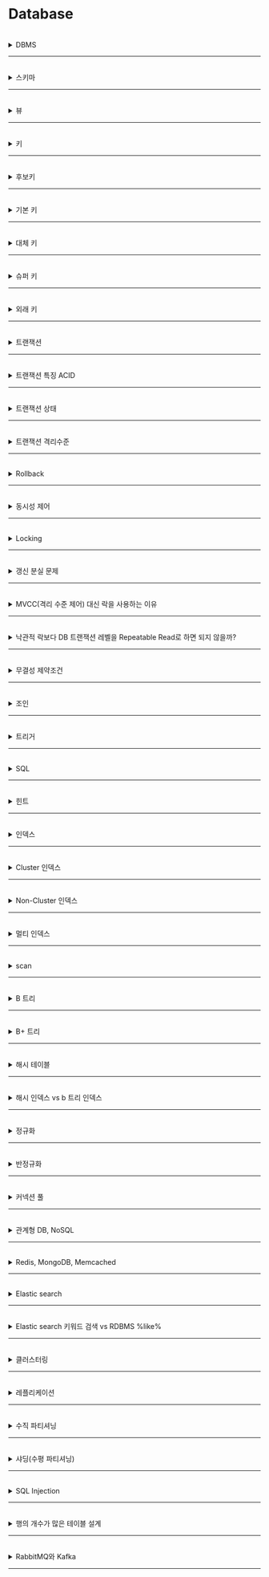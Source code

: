 # Database
<br>

<details>
   <summary> DBMS</summary>
<br />

-----------------------


+ __데이터베이스 관리 시스템__ 으로 여러 사용자가 데이터베이스에 접근하여 사용할 수 있도록 해주는 소프트웨어


</details>

-----------------------
<br>

<details>
   <summary> 스키마</summary>
<br />

-----------------------

+ __데이터베이스의 구조와 제약 조건에 관한 전반적인 명세를 기술한 메타데이터 집합__

</details>

-----------------------

<br>

<details>
   <summary> 뷰</summary>
<br />

-----------------------


+ 하나 이상의 테이블에서 유도된, __매모리에 물리적으로 존재하지 않는 가상 테이블__
+ 특정 사용자로부터 특정 속성을 숨기는 기능으로 뷰를 정의하여 그 뷰를 테이블처럼 사용
+ __인덱스를 가실 수 없고, 뷰의 정의를 변경할 수 없음__
+ 기본 키 포함하고 정의할 경우, 삽입, 삭제, 갱신 가능

</details>

-----------------------

<br>

<details>
   <summary> 키 </summary>
<br />

-----------------------
+ 검색, 정렬 시 튜플을 구분하는 기준이 되는 속성
+ 유일성 : 키로 튜플을 유일하게 식별할 수 있음
+ 최소성 : 튜플을 구분하는데 꼭 필요한 속성들로만 구성

</details>

-----------------------

<br>

<details>
   <summary> 후보키 </summary>
<br />

-----------------------


+ 테이블을 구성하는 속성 중에서 튜플을 유일하게 식별할 수 있는 속성들의 부분 집합
    - 기본 키로 사용할 수 있는 속성들
+ 모든 테이블은 하나 이상의 후보 키를 가짐(기본키)
+ 유일성과 최소성 만족

</details>

-----------------------

<br>

<details>
   <summary> 기본 키 </summary>
<br />

-----------------------


+ 후보 키 중에서 선택한 Primary Key
+ 특정 튜플을 유일하게 식별 가능
+ 중복 값과 NULL 불가
+ 유일성과 최소성 만족

</details>

-----------------------

<br>


<details>
   <summary> 대체 키 </summary>
<br />

-----------------------


+ 후보 키가 두개 이상일 때, 기본 키를 제외한 나머지 후보 키

</details>

-----------------------

<br>

<details>
   <summary> 슈퍼 키 </summary>
<br />

-----------------------


+ 고유하게 식별하는 모든 후보키의 조합하는 키
+ 유일성은 만족하지만, 최소성은 만족하지 않음

</details>

-----------------------

<br>

<details>
   <summary> 외래 키 </summary>
<br />

-----------------------


+ __다른 릴레이션(테이블)의 속성, 참조 관계를 표현하는데 사용하는 키__
+ 테이블의 열 중 다른 테이블의 기본키를 참조하는 열
+ 테이블 간의 연결, 중복 방지, 무결성 유지

</details>

-----------------------

<br>

<details>
   <summary> 트랜잭션 </summary>
<br />

-----------------------

+ __데이터베이스의 상태를 변화시키는 하나의 논리적인 작업 단위__
+ 논리적인 작업의 쿼리 캐수와 관계 없이 논리적인 작업 셋 자체가 100% 적용되거나 아무것도 적용되지 않아야 함을 보장

</details>

-----------------------

<br>
<details>
   <summary> 트랜잭션 특징 ACID </summary>
<br />

-----------------------

+ Atomicity(원자성)
    - 트랜잭션을 구성하는 연산 전체가 모두 정상적으로 실행되거나 모두 취소되어야 한다.
+ Consistency(일관성)
    - 트랜잭션이 실행을 성공적으로 완료하면 언제나 일관성 있는 데이터베이스 상태로 유지한다.
+ Isolation(고립성)
    - 두 개 이상의 트랜잭션이 동시에 발생할 때, 서로의 연산에 영향을 주면 안된다.
+ Durability(영구성)
    - 커밋된 트랜잭션의 내용은 영구히 반영된다.

</details>

-----------------------

<br>

<details>
   <summary> 트랜잭션 상태 </summary>
<br />

-----------------------

+ 활동(Active)
    - 트랜잭션이 실행 중인 상태
+ 장애(Fail)
    - 트랜잭션이 실행에 오류가 발생하여 중단한 상태
+ 철회(Aborted)
    - 트랜잭션이 비정상적으로 종료되어 Rollback 수행하는 상태
+ 부분 완료(Partially Commit)
    - 트랜잭션이 마지막 연산까지 실행했지만, Commit 연산이 실행되기 직전 상태
+ 완료(Commmitted)
    - 트랜잭션이 성공적으로 종료되어 commit 연산을 실행한 후의 상태

</details>

-----------------------

<br>

<details>
   <summary> 트랜잭션 격리수준 </summary>
<br />

-----------------------

+ __Read Uncommitted__
    - 다른 트랜잭션에서 커밋되지 않은 내용에 접근 가능 __(Dirty Read)__
    - 락 발생 X
+ __Read Committed__
    - 커밋된 내용만 접근 가능
    - 한 트랜잭션 내에서 검색 결과가 비일관적인 현상 발생 __(Nonrepeatable read)__
    - 락 발생 X
+ __Repeatable Read__
    - 커밋이 완료된 데이터만 읽을 수 있으며, 트랜잭션 범위 내에서 조회한 내용이 항상 동일함을 보장
    - __일정범위의 레코드를 두번 이상 읽을 때, 첫 번재 쿼리에서 없던 유령 레코드가 두번째 쿼리에서 나타나는 현상을 Phantom read__
    - 락 발생
+ __Serializable__
    - 한 트랜잭션에서 사용하는 데이터는 다른 트랜잭션이 접근 불가능
    - 락 발생

</details>

-----------------------

<br>


<details>
   <summary> Rollback</summary>
<br />

-----------------------

+ 트랜잭션의 실행을 취소하였음을 알리는 연산
+ 트랜잭션이 수행한 결과를 원래의 상태로 원상 복귀시키는 연산

</details>

-----------------------

<br>

<details>
   <summary> 동시성 제어 </summary>
<br />

-----------------------

동시성 제어는 동시에 여러개의 트랜잭션이 수행될 때, 트랜잭션들이 DB의 일관성을 파괴하지 않도록 트랜잭션 간의 상호작용을 제어하는 것을 의미한다.  

</details>

-----------------------

<br>


<details>
   <summary> Locking </summary>
<br />

-----------------------

+ 트랜잭션이 데이터에 접근하기 전에 Lock을 요청해서 Lock이 허락되면 해당 데이터에 접근할 수 있도록 하는 기법
+ 종류
    - 비관적 락(Pessimistic lock)
        - 공유락(Shared Lock) : 사용중인 데이터를 다른 트랜잭션이 읽기 허용, 쓰기 비허용
        - 베타락(Exclusive Lock) : 사용중인 데이터를 다른 트랜잭션이 읽기, 쓰기 비허용
        - __데이터 수정 즉시 트랜잭션 충돌을 감지할 수 있다.__
        - 롤백을 개발자가 일일이 하는 것이 힘든 경우, 충돌이 일어났을 때 롤백 비용이 많이 드는 경우, 주문 시에 쿠폰 사용, 알림 제공, 주문서 작성 등의 여러 기능이 한 트랜잭션에 묶여 있는 경우에 적합하다.
    - 낙관적 락(Optimistic lock)
        - 데이터 갱신 시 충돌이 발생하지 않을 것으로 가정하여 락을 걸지 않는 방식 -> __락이 아닌 버전 관리 기능을 통해서 트랜잭션 격리성 관리__
        - Version 컬럼을 별도로 추가해서 충돌 방지 -> Version 정보를 사용하면 최초 커밋만 인정된다.
            - 벌크 연산은 버전을 무시하기 때문에 벌크 연산에서는 버전을 증가시키려면 버전 필드를 강제로 증가시켜야 한다.
        - DB 가 제공하는 락 기능을 사용하지 않고 __JPA 가 제공하는 버전 관리 기능을 사용__ -> 애플리케이션에서 제공하는 락
        - __커밋 전까지는 충돌을 알 수 없다.__
        - __충돌이 나면 롤백 처리는 개발자의 몫이다.__
    - 둘의 사용을 판단하는 기준을 읽기와 수정 비율이 어디에 가까운지 보고 판단해야 한다. 수정의 비율이 높다면 Pessimistic을 사용하고 읽기의 비중이 높다면 Optimistic을 사용한다.


</details>

-----------------------

<br>


<details>
   <summary> 갱신 분실 문제 </summary>
<br />

-----------------------


A와 B가 동시에 제목이 같은 공지사항을 동시에 수정한다고 했을 때 A가 먼저 수정을 완료하고 B가 이후에 완료버튼을 눌렀다면 B의 수정사항만 남게되는데 이것을 갱신 분실 문제라고 한다.  
갱신 분실 문제는 데이터베이스 트랜잭션의 범위를 넘어서는 문제로 트랜잭션으로만 해결할 수는 없고 3가지 선택 방법이 있다.
+ 마지막 커밋만 인정하기
    - 위에서는 B의 커밋만 인정한다.
    - 기본값
+ 최초 커밋만 인정하기
    - 위에서는 A의 수정을 인정하고 B의 수정이 완료될 때 오류가 발생한다.
+ 충돌하는 갱신 내용 병합하기
    - 사용자 A와 사용자 B의 수정사항을 병합한다.

</details>

-----------------------

<br>


<details>
   <summary> MVCC(격리 수준 제어) 대신 락을 사용하는 이유 </summary>
<br />

-----------------------



__낙관적 락이나 비관적 락은 다른 트랜잭션이 수정하는 것 자체를 막아버린다.__  
반면에 MVCC는 다른 트랜잭션이 수정하는 것 자체는 막지 못하고, 트랜잭션 격리 레벨에 따라 __일관된 읽기__ 를 제공한다.  
따라서 두 개의 트랜잭션이 동시에 수정할 때 처음의 수정사항만 반영하도록 하여 __갱신 분실 문제를 예방__ 하기 위해서는 락을 사용한다.  
MVCC가 일관된 읽기를 사용할 수 있는 이유는 변경되기 이전의 내용을 보관하고 있는 __언두 로그__ 에서 데이터를 가져오기 때문이다.

</details>

-----------------------

<br>

<details>
   <summary> 낙관적 락보다 DB 트랜잭션 레벨을 Repeatable Read로 하면 되지 않을까? </summary>
<br />

-----------------------


__Repeatable read는 선행 트랜잭션이 종료시까지 다른 트랜잭션이 update, delete하지 못하도록 완전히 락을 걸어버린다.__  
반면에 낙관적인 락은 애플리케이션 단에서 락을 걸지 않아 트랜잭션 자체를 blocking하지 않으면서도 다른 트랜잭션이 수정하는 것을 막아준다.  
락을 거는 것 자체가 성능에 영향을 줄 수 있기 때문에 읽기 작업의 비율이 높은 경우 격리 레벨을 조정하는 것보다 낙관적인 락을 사용하는게 더 좋다.

</details>

-----------------------

<br>

<details>
   <summary>  무결성 제약조건 </summary>
<br />

-----------------------

+ 데이터베이스의 정확성, 일관성을 보장하기 위해 저장, 삭제, 수정 등을 제약하기 위한 조건
+ 개체 무결성 : 기본 키는 null, 중복값 불가능
+ 참조 무결성 : 외래 키는 null이거나 참조 테이블의 기본 키 값과 동일해야 함


</details>

-----------------------

<br>

<details>
   <summary> 조인 </summary>
<br />

-----------------------

+ __두 개 이상의 테이블이나 데이터베이스를 연결하여 데이터를 검색하는 방법__
+ 적어도 하나의 컬럼을 서로 공유하고 있어야 한다.

### 종류
+ INNER JOIN
    - 기준 테이블과 join한 테이블의 __중복된 값__ 을 보여준다.
    - __교집합__ 과 같아고 보면 된다.
+ LEFT OUTER JOIN
    - 기준 테이블의 값 + join 테이블과 기준테이블의 중복된 값
    - 기준 테이블은 다 보여주고, join 테이블은 기준 테이블과 중복되는 값만 붙여준다고 생각하면 된다.
    - 기준 테이블과 중복되는 값이 없다면 join 테이블의 내용은 NULL로 표기된다.
+ RIGHT OUTER JOIN
    - LEFT OUTER JOIN의 반대이다.
+ FULL OUTER JOIN
    - 기준, Join 테이블의 합집합
    - 전부 다 보여주고 빈값들은 NULL로 채워진다.
+ CROSS JOIN
    - 크로스 곱이라고도 하는데 모든 경우의 수를 전부 표현해주는 방식이다.
    - 각 테이블의 데이터 개수가 N,M 이라면 결과는 N*M의 데이터 개수가 나온다.    
+ SELF JOIN
    - CROSS JOIN의 대상이 자기 자신인 것

</details>

-----------------------

<br>

<details>
   <summary>  트리거 </summary>
<br />

-----------------------

+ __DML이 수행되었을 때, 자동으로 실행되게 정의한 프로시저__
    - 프로시저란 쿼리문을 마치 하나의 메서드 형식으로 만들고 어떠한 동작을 일괄적으로 처리하는 용도

</details>

-----------------------

<br>


<details>
   <summary> SQL </summary>
<br />

-----------------------


+ DML : 데이터 조작
    - Select, Insert, Update, Delete
+ DDL : 데이터(구조, 객체) 정의
    - Create, Drop(테이블 삭제), Truncate(테이블 데이터 삭제, 테이블 초기화), Alter
+ DCL : 권한 제어
    - Grant, Revoke


</details>

-----------------------

<br>


<details>
   <summary> 힌트 </summary>
<br />

-----------------------

+ __옵티마이저가 항상 최적의 실행 경로 실행을 보장하지 않기 때문에 직접 최적의 실행 경로를 작성해주는 것__

</details>

-----------------------

<br>

<details>
   <summary> 인덱스 </summary>
<br />

-----------------------

+ 추가적인 쓰기와 저장 공간사용을 통해 __데이터베이스의 검색 속도 향상시키기 위한 방법__
+ 칼럼의 값(key)와 해당 레코드가 저장된 주소를 키와 값의 쌍으로 인덱스 정의
+ 일반적으로 B+ 트리 자료구조를 사용
+ 장단점
    - 검색 속도 향상
    - 데이터의 추가, 삭제, 수정의 경우 인덱스도 변경하고 정렬해야 하므로 성능 저하
    - 추가적인 저장 공간 필요
+ 알고리즘
    - B 트리 알고리즘 : 컬럼의 값을 변형하지 않고 원래의 값으로 인덱싱, 등호 뿐만 아니라 부등호 연산에도 적용 가능
    - Hash 알고리즘 : 해시값을 이용한 인덱싱


</details>

-----------------------

<br>


<details>
   <summary> Cluster 인덱스 </summary>
<br />

-----------------------

+ 인덱스로 지정한 컬럼을 기준으로 물리적으로 정렬하는 인덱스
+ 한 테이블당 1개 (Primary Key)
+ 위에서 언급한 일반적인 인덱스로 검색속도는 빠르지만, 입력,수정,삭제는 느림

</details>

-----------------------

<br>


<details>
   <summary> Non-Cluster 인덱스 </summary>
<br />

-----------------------

+ 데이터 자체는 정렬되지 않고, 인덱스값을 기준으로 정렬하여 새로 인덱스 페이지를 만드는 인덱스
+ 새로 인덱스 페이지를 만들고 리프 페이지에 실제 데이터가 위치한 주소를 가리킴
+ 한 테이블 당 여러 개 가능
+ 검색 속도는 Cluster에 비해 느리지만, 입력,수정,삭제가 빠름

</details>

-----------------------

<br>

<details>
   <summary> 멀티 인덱스 </summary>
<br />

-----------------------

+ __두개 이상의 필드를 조합하여 생성한 인덱스__
+ 그냥 두개 인덱스로 조회하면 되지 않을까?
    - mysql은 단일 쿼리를 실행할 때 __하나의 테이블 당 하나의 인덱스만 사용__ 할 수 있다. 
    - 둘중 인덱싱데이터 내 행이 적은 것을 먼저 참조하게 된다.

</details>

-----------------------

<br>

<details>
   <summary> scan </summary>
<br />

-----------------------

+ Table Full Scan
    - 테이블에 속한 블록 전체를 읽어서 사용자가 원하는 데이터를 찾는다.
+ Index Range Scan
    - 인덱스 컬럼이 가공되지 않은 상태로 조건절에 있을 때 수행된다.
    - 인덱스에서 일정량을 스캔하면서 얻은 ROWID를 사용해 테이블 레코드를 찾는다.
+ Index Full Scan
    - 인덱스 컬럼이 조건에 없으면 Index Range Scan이 불가능하므로, 옵티마이저는 Table Full Scan을 고려한다.
    - 그런데 대용량 테이블이라 Table Full Scan에 대한 부담이 너무 크면 Index를 활용해야할 필요가 있다.
    - 인덱스의 전체 크기는 테이블의 전체 크기보다 훨씬 적으므로, Index Range Scan을 할 수 없을 때, Table Full Scan보다는 Index Full Scan을 고려한다.


</details>

-----------------------

<br>

<details>
   <summary> B 트리 </summary>
<br />

-----------------------

+ 이진 트리를 확장해서 많은 자식을 갖을 수 있는 __균형 트리__
+ key들이 항상 오름차순으로 정렬되어 구성
+ Branch와 Leaf 노드가 key와 data를 저장

</details>

-----------------------

<br>


<details>
   <summary> B+ 트리 </summary>
<br />

-----------------------
+ B트리를 확장해서 데이터의 빠른 접근을 위한 인덱스 역할만 하는 비단말 노드를 추가한 트리(리프들이 연결되어 있음)
+ __Branch 노드는 key만 저장__
+ key들이 항상 오름차순으로 정렬되어 구성
    - 하나의 노드에 더 많은 key를 담을 수 있게 되므로 트리의 높이가 B 트리에 비해 더 낮아진다.(cache hit를 높임)
+ Leaf 노드는 Key와 Data를 저장하고 Linked List로 연결되어 있음(검색에 유용)
    - 풀 스캔 시 B트리는 모든 노드를 확인해야하지만, B+ 트리의 경우 리프노드에 연결된 연결리스트로 선형 탐색이 가능하다.

</details>

-----------------------

<br>


<details>
   <summary> 해시 테이블 </summary>
<br />

-----------------------

+ 칼럼 값으로 생성된 해시를 기반으로 인덱스 구현
+ O(1)로 매우 빠름
+ 해시 테이블은 __동등 연산에 특화된 자료구조__ 이기 때문에 __select 조건에서 부등호 연산 사용시 성능 저하__
+ __동등 비교에서는 효과적__
+ 해시는 데이터를 고정된 데이터의 크기로 변환시키는 것을 말함.

</details>

-----------------------

<br>


<details>
   <summary> 해시 인덱스 vs b 트리 인덱스 </summary>
<br />

-----------------------

+ 동등 비교에서는 해시 인덱스가 효과적
+ 범위 검색에서는 b 트리 인덱스가 정렬되어 있어서 효과적

</details>

-----------------------

<br>


<details>
   <summary> 정규화 </summary>
<br />

-----------------------

이상현상이 존재하는 테이블(릴레이션)을 분해하여 여러 개의 테이블(릴레이션)으로 생성하는 과정  
__이상현상을 제거하기 위해 테이블을 분리하는 작업__
+ 이상현상
    - 삽입 이상 : 불필요한 데이터를 추가해야만 삽입이 가능한 상황
    - 갱신 이상 : 전체의 데이터 중 일부만 변경하여 데이터가 불일치하는 상황
    - 삭제 이상 : 삭제로 인해 꼭 필요한 데이터까지 삭제되는 상황
+ 1 정규화 : 테이블의 컬럼이 하나의 값을 갖도록 테이블을 분해하는 것(도메인이 __원자값만__ 포함)
+ 2 정규화 : 기본키의 부분집합이 결정자가 안되도록 분리(완전 함수적 종속)
+ 3 정규화 : 이행종속 제거 (a -> b, b -> c 일때, a->c 가 성립되는 것을 분리, 즉, a-> b랑 b->c 테이블로 분리)
+ BCNF : __값을 정하는 결정자가 후보키가 되도록 테이블 분해(모든 결정키가 후보키)__

</details>

-----------------------

<br>


<details>
   <summary> 반정규화 </summary>
<br />

-----------------------

__반정규화는 성능 향상을 위해 중복, 통합하는 기법으로 조인으로 인한 성능 저하가 예상되는 경우 반정규화를 사용한다.__

</details>

-----------------------

<br>


<details>
   <summary> 커넥션 풀 </summary>
<br />

-----------------------

클라이언트 요청에 따라 각 애플리케이션의 스레드에서 데이터베이스에 접근하기 위해서는 커넥션이 필요하다.  
커넥션 풀이란 __미리 일정 수의 Connection을 만들어 풀에 보관해 두는 것__ 을 의미한다.  
+ 사용자의 요청에 따라 Connection을 생성하다 보면 많은 수의 연결이 발생했을 때 서버에 과부하가 걸리게 되므로 방지하기 위함
+ 커넥션 풀을 사용하면 생성, 소멸에 시간 소요가 없어지기 때문에 효율적
+ 한번에 사용할 수 있는 커넥션 수가 제어되어 애플리케이션이 쉽게 죽지 않음


</details>

-----------------------

<br>


<details>
   <summary>  관계형 DB, NoSQL </summary>
<br />

-----------------------


+ 관계형 DB
    - __정해진 스키마에 따라 데이터를 테이블에 저장하는 데이터베이스__
    - __데이터 구조를 보장하고 중복을 피할 수 있다.__
    - SQL을 사용하면 RDBMS에서 데이터를 저장, 수정, 삭제 및 검색 할 수 있다.
    - 데이터는 관계를 통해 여러 테이블에 분산된다.
    - 수직적 확장이 가능하다(단순히 서버의 성능을 향상시키는 것)
    - 사용처
        - __관계를 맺고 있는 데이터가 자주 변경되는 경우__
        - 변경될 여지가 없고, 명확한 스키마가 사용자와 데이터에게 중요한 경우
+ NoSQL
    - __스키마가 없거나 느슨한 스키마로 데이터 간의 관계없이 자유로운 형태로 데이터를 저장하는 데이터베이스__
    - 유연하기 때문에 언제든지 데이터를 조정하고 새로운 필드를 추가할 수 있다.
    - 중복을 계속 업데이트해야하는 단점이 있다.
    - __수평적 확장__ 으로 __트래픽 분산 및 대용량 처리__ 가 가능하다.
    - 레코드를 문서(documents)라고 부른다.
    - Eventual Consistency
        -Consistency를 보장해주지 못하기 때문에 나온 개념으로, Consistency를 완전히 보장하지는 않지만, 결과적으로 언젠가는 Conssistency가 보장됨을 의미
    - 사용처
        - __읽기를 자주 하지만 데이터 변경은 자주 없는경우__
        - 정확한 데이터 구조를 알 수 없거나, 변경/확장될 수 있는 경우
        - 데이터베이스를 수평적으로 확장해야하는 경우(막대한 양의 데이터를 다루는 경우)

</details>

-----------------------

<br>

<details>
   <summary> Redis, MongoDB, Memcached </summary>
<br />

-----------------------

+ redis
    - __싱글 스레드 인메모리 DB로 key-value 형태로 데이터를 저장__ 하며 주로 캐시에 사용
    - __스냅샷, AOF를 통해 백업 가능__
        - 스냅샷 기능을 통해 디스크에 백업하거나, AOF를 통해 명령 쿼리를 저장해두고 서버가 셧다운되면 재실행 방식으로 휘발을 막음
        - AOF :모든 작업을 log 파일에 기록해두고 서버가 재실행되면 순차적으로 연산을 수행하면서 데이터를 복구하는 방식
    - 자료구조 지원
+ MongoDB
    - __JSON과 유사한 문서(document)를 사용하여 스키마 없는 데이터를 저장한다.__
    - 물리 디스크 사용
+ Memcached
    - __멀티스레드__ 를 지원하는 고성능 분산 메모리 캐싱 시스템
    - 데이터 복제를 지원하지 않는다.

Memcached는 데이터베이스로드를 줄이고 웹 애플리케이션의 속도를 높이는데 유용하고, Redis는 확장 가능한 웹 애플리케이션을 구축하고 고급 데이터 구조가 필요할 때 사용할 수 있다.

</details>

-----------------------

<br>


<details>
   <summary> Elastic search </summary>
<br />

-----------------------

+ 자바 기반의 오픈소스 검색 엔진
+ ELK 스택으로 lastic search, Logstach, kibana 로 묶어서 사용함
+ 역색인(inverted index)로 데이터를 저장해서 전문(Full-text)검색 시에 RDBMS보다 성능이 뛰어남
    - 역색인이란 책 뒤에 보면 단어별로 위치가 어딘지 명시해놓은 방식
    - RDBMS는 인덱스가 B+ tree 방식으로 구현되어 있음

</details>

-----------------------

<br>


<details>
   <summary> Elastic search 키워드 검색 vs RDBMS %like% </summary>
<br />

-----------------------

+ RDBMS
    - __LIKE의 경우 와일드카드로 시작하는 경우, 인덱스를 사용하지 않기 때문에 전체 검색이 진행되어 느리다.__
    - LIKE의 경우 고정된 문자로 시작되는 경우, 인덱스가 동작한다.
+ Elastic search 
    - 전체 검색이 아니라 역색인을 기반으로 검색하기 때문에 빠르다.

</details>

-----------------------

<br>


<details>
   <summary> 클러스터링 </summary>
<br />

-----------------------


DB 클러스터링은 __DB스토리지는 공유하고 동일한 DB 서버를 다중화(여러 대)하는 방식__ 이다.  
동기 방식으로 동기화한다.  
+ Active-Active 방식
    - 여러 대의 DB서버가 트래픽을 분산해서 받는다.
    - 여러 대의 서버가 DB 스토리지를 공유하기 때문에 병목이 생길 수 있다.
+ Active-Standby 방식
    - 한쪽은 Standby 상태로 두어 Active 상태의 서버가 죽으면 FailOver되어 전환하는 방식
    - FailOver이 이루어지는 동안 손실이 존재한다.

</details>

-----------------------

<br>


<details>
   <summary> 레플리케이션 </summary>
<br />

-----------------------

DB 레플리케이션은 __DB 서버와 DB 스토리지를 다중화하는 방식__ 이다.  
+ 조회작업은 Slave에서 INSERT, DELETE, UPDATE 작업은 Master에서 수행하면서 트래픽 분산
+ Slave로 데이터를 옮길 때 비동기 방식으로 동작하기 때문에 일관성 있는 데이터를 얻지 못할 수 도 있다.
+ Master 노드가 다운되면 복구 및 대처가 까다롭다.

</details>

-----------------------

<br>


<details>
   <summary> 수직 파티셔닝 </summary>
<br />

-----------------------

+ __큰 Table이나 인덱스를 관리하기 쉬운 단위로 분리하는 방식__
+ 예를 들어, 사람이라는 테이블이 너무 커지게 되면서 사람을 북유럽인, 아시아인, 서유럽인 이렇게 테이블로 분리하는 것이라고 볼 수 있다.
+ 장점
    - Insert 시 분리된 파티션으로 분산시켜 경합을 줄임
    - 읽기/쓰기 향상
    - 파티션 별로 백업 및 복구 가능
    - 데이터 전체 검색 시 필요한 부분만 탐색해서 성능 증가
+ 단점
    - 인덱스와 테이블을 별도로 파티셔닝 할 수 없다. 즉, 테이블과 인덱스를 같이 파티셔닝 해야한다.
    - 테이블 간 조인 비용 증가

</details>

-----------------------

<br>


<details>
   <summary> 샤딩(수평 파티셔닝) </summary>
<br />

-----------------------

+ __같은 테이블 스키마를 가진 데이터를 다수의 데이터베이스에 분산하여 저장하는 방식__
+ 데이터를 잘 분산시키기 위해 고려해야할 것이 Shard Key이고 이를 정하는 방식으로 Hash Sharding, Dynamic Sharding, Entity Group 방식이 있다.
+ 샤딩은 복잡도가 매우 높아지므로 다른 방식을 우선적으로 고려해야 한다.

</details>

-----------------------

<br>

<details>
   <summary> SQL Injection </summary>
<br />

-----------------------

__해커에 의해 조작된 SQL쿼리문이 데이터베이스에 그대로 전달되어 비정상적 명령을 실행시키는 공격 기법__ 을 말한다.  
입력값에 대한 검사, Error Message 노출을 하지 않도록 하여 대응한다.

</details>

-----------------------

<br>


<details>
   <summary> 행의 개수가 많은 테이블 설계 </summary>
<br />

-----------------------

+ 파티셔닝 또는 샤딩으로 테이블을 분리하거나 레플리카를 사용해 write, read 트래픽을 분산시킬 수 있다.
+ 카디널리티가 높은 것을 기준으로 인덱스 설정
    - 인덱스도 공간을 차지하기 때문에 테이블당 최대 4개가 적당하다.
    - 조건절로 열을 같이 자주 사용하는 것이 있다면 멀티 인덱스를 고려한다.
+ 쿼리 성능 향상(JPA, Querydsl)
    - Entity 대신 DTO를 사용해 조회쿼리 최적화
        - 이미 알고 있는 값인 경우 as 표현식으로 대체
    - 연관된 Entity의 Save를 위해서는 반대편 Entity의 Id값만 있으면 되므로 Id만 조회해서 연관관계를 맺는다.
    - 모든 컬럼이 인덱스로 이뤄진 커버링 인덱스 방식으로 쿼리 작성
    - 더보기(slice) 방식의 페이징 쿼리의 경우 offset를 사용하지 않는 nooffset 방식으로 쿼리 최적화        
    - 같은 테이블에 여러 데이터를 insert 할 경우, 아무 세팅도 하지 않았다면 insert 쿼리가 여러번 나가게 되며 이를 배치 insert를 사용해 최적화
        - MySQL의 경우 Identity전략은 Insert를 실행하기 전까지는 ID에 할당된 값을 알 수 없기 때문에 Table 전략을 사용해야 하고 전략을 Identity로 유지하고 싶다면 JdbcTemplate을 사용한다.
    - exists 쿼리 같은 경우 조금만 복잡해지면 JPA 네이밍 쿼리로는 사용이 불가능하고 @Query로 직접 쿼리를 작성해야 하는데 JPQL는 select exist절을 지원하지 않기 때문에 count를 사용해야 함 -> Querydsl의 selectOne과 FetchFirst를 사용하면 JPA 네이밍 쿼리처럼 최적화 가능

</details>

-----------------------

<br>

<details>
   <summary> RabbitMQ와 Kafka </summary>
<br />

-----------------------

서비스가 점점 발전하고 규모가 커지게 되면서 서로 통신하고 데이터를 교환하는 방법이 필요해졌다.  
따라서 필요한 데이터를 담은 "메시지"라는 것을 한쪽에서 생성(produce)하면 다른 쪽에서 소비(consume)하는 구조를 사용하게 되었다.  
이 역할을 하는 것이 RabbitMQ와 Kafka이다.  
둘 다 한 곳에서 메시지를 넣어주면 필요한 곳에서 메시지를 꺼내 소비하는 방식으로 되어있지만 차이가 있다.  
+ RabbitMQ
    - 전통적인 메시지 브로커
    - 생산자와 소비자간의 보장되는 메시지 전달에 초점을 맞춰 브로커 중심적인 특징
    - 컨슈머가 메시지를 가져가면 큐에는 더 이상 남지 않고 사라진다. 따라서 소비자와 메시지 브로커의 결합력이 높아지게 되어 트래픽이 증가하면 수평적으로 확장하는데 어렵다.
    - 이벤트 메시지가 성공적으로 전달되었다고 판단될 경우 이 메시지가 큐에서 삭제되어버리기 때문에 후에 다시 이벤트를 재생하기가 어렵다.
+ Kafka
    - 최신 기술인 이벤트 스트리밍 플랫폼
    - 토픽을 컨슈머가 가져간 후에도 이벤트 스트림에서 계속 토픽을 유지하기 때문에 오류 수정이 필요하거나 앱을 리빌드 하는 등의 상황에서 이벤트를 다시 재생시킬 수 있다.
    - 레코드들을 consume 해도 레코들이 삭제되지 않기 때문에 RabbitMQ에 비해 유연하고 느슨한 결합을 가져가게 되고 유연한 확장이 가능해진다.
+ 결론
    - RabbitMQ의 경우 kafka에 비해 좀 더 쉽지만 컨슈머와 메시지 브로커간의 결합도가 높기 때문에 트래픽이 작으면서 비즈니스가 후에 확장되지 않을 확률이 높다면 RabbitMQ를 사용하는 것이 좋다.
    - 대규모 트래픽이 예상되고, 추후 확장이 예상된다면 kafka를 선택하는 것이 좀 좋다.


</details>

-----------------------

<br>
